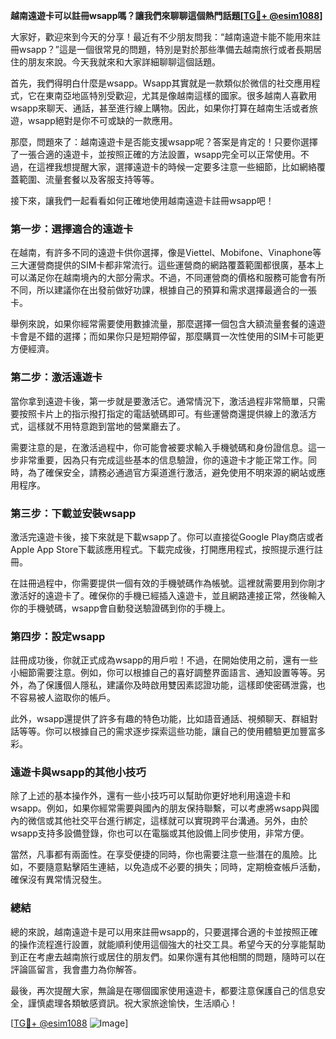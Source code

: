 **越南遠遊卡可以註冊wsapp嗎？讓我們來聊聊這個熱門話題[[TG💪+ @esim1088](https://t.me/s/esim1088)]**

大家好，歡迎來到今天的分享！最近有不少朋友問我：“越南遠遊卡能不能用來註冊wsapp？”這是一個很常見的問題，特別是對於那些準備去越南旅行或者長期居住的朋友來說。今天我就來和大家詳細聊聊這個話題。

首先，我們得明白什麼是wsapp。Wsapp其實就是一款類似於微信的社交應用程式，它在東南亞地區特別受歡迎，尤其是像越南這樣的國家。很多越南人喜歡用wsapp來聊天、通話，甚至進行線上購物。因此，如果你打算在越南生活或者旅遊，wsapp絕對是你不可或缺的一款應用。

那麼，問題來了：越南遠遊卡是否能支援wsapp呢？答案是肯定的！只要你選擇了一張合適的遠遊卡，並按照正確的方法設置，wsapp完全可以正常使用。不過，在這裡我想提醒大家，選擇遠遊卡的時候一定要多注意一些細節，比如網絡覆蓋範圍、流量套餐以及客服支持等等。

接下來，讓我們一起看看如何正確地使用越南遠遊卡註冊wsapp吧！

### 第一步：選擇適合的遠遊卡

在越南，有許多不同的遠遊卡供你選擇，像是Viettel、Mobifone、Vinaphone等三大運營商提供的SIM卡都非常流行。這些運營商的網路覆蓋範圍都很廣，基本上可以滿足你在越南境內的大部分需求。不過，不同運營商的價格和服務可能會有所不同，所以建議你在出發前做好功課，根據自己的預算和需求選擇最適合的一張卡。

舉例來說，如果你經常需要使用數據流量，那麼選擇一個包含大額流量套餐的遠遊卡會是不錯的選擇；而如果你只是短期停留，那麼購買一次性使用的SIM卡可能更方便經濟。

### 第二步：激活遠遊卡

當你拿到遠遊卡後，第一步就是要激活它。通常情況下，激活過程非常簡單，只需要按照卡片上的指示撥打指定的電話號碼即可。有些運營商還提供線上的激活方式，這樣就不用特意跑到當地的營業廳去了。

需要注意的是，在激活過程中，你可能會被要求輸入手機號碼和身份證信息。這一步非常重要，因為只有完成這些基本的信息驗證，你的遠遊卡才能正常工作。同時，為了確保安全，請務必通過官方渠道進行激活，避免使用不明來源的網站或應用程序。

### 第三步：下載並安裝wsapp

激活完遠遊卡後，接下來就是下載wsapp了。你可以直接從Google Play商店或者Apple App Store下載該應用程式。下載完成後，打開應用程式，按照提示進行註冊。

在註冊過程中，你需要提供一個有效的手機號碼作為帳號。這裡就需要用到你剛才激活好的遠遊卡了。確保你的手機已經插入遠遊卡，並且網路連接正常，然後輸入你的手機號碼，wsapp會自動發送驗證碼到你的手機上。

### 第四步：設定wsapp

註冊成功後，你就正式成為wsapp的用戶啦！不過，在開始使用之前，還有一些小細節需要注意。例如，你可以根據自己的喜好調整界面語言、通知設置等等。另外，為了保護個人隱私，建議你及時啟用雙因素認證功能，這樣即使密碼泄露，也不容易被人盜取你的帳戶。

此外，wsapp還提供了許多有趣的特色功能，比如語音通話、視頻聊天、群組對話等等。你可以根據自己的需求逐步探索這些功能，讓自己的使用體驗更加豐富多彩。

### 遠遊卡與wsapp的其他小技巧

除了上述的基本操作外，還有一些小技巧可以幫助你更好地利用遠遊卡和wsapp。例如，如果你經常需要與國內的朋友保持聯繫，可以考慮將wsapp與國內的微信或其他社交平台進行綁定，這樣就可以實現跨平台溝通。另外，由於wsapp支持多設備登錄，你也可以在電腦或其他設備上同步使用，非常方便。

當然，凡事都有兩面性。在享受便捷的同時，你也需要注意一些潛在的風險。比如，不要隨意點擊陌生連結，以免造成不必要的損失；同時，定期檢查帳戶活動，確保沒有異常情況發生。

### 總結

總的來說，越南遠遊卡是可以用來註冊wsapp的，只要選擇合適的卡並按照正確的操作流程進行設置，就能順利使用這個強大的社交工具。希望今天的分享能幫助到正在考慮去越南旅行或居住的朋友們。如果你還有其他相關的問題，隨時可以在評論區留言，我會盡力為你解答。

最後，再次提醒大家，無論是在哪個國家使用遠遊卡，都要注意保護自己的信息安全，謹慎處理各類敏感資訊。祝大家旅途愉快，生活順心！

[[TG💪+ @esim1088](https://t.me/s/esim1088) ![Image](https://i.postimg.cc/4NQfJmqS/Snipaste-2025-05-13-00-14-12.png)]
